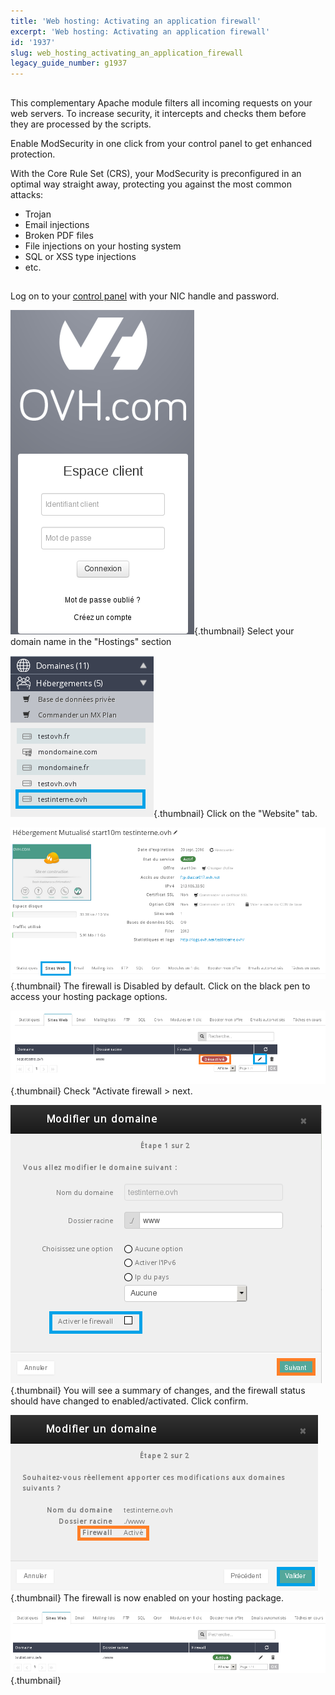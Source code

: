 ```yaml
---
title: 'Web hosting: Activating an application firewall'
excerpt: 'Web hosting: Activating an application firewall'
id: '1937'
slug: web_hosting_activating_an_application_firewall
legacy_guide_number: g1937
---
```



## 
This complementary Apache module filters all incoming requests on your web servers. To increase security, it intercepts and checks them before they are processed by the scripts. 

Enable ModSecurity in one click from your control panel to get enhanced protection.

With the Core Rule Set (CRS), your ModSecurity is preconfigured in an optimal way straight away, protecting you against the most common attacks: 



- Trojan
- Email injections
- Broken PDF files
- File injections on your hosting system
- SQL or XSS type injections
- etc.




## 
Log on to your [control panel](https://www.ovh.com/manager/web) with your NIC handle and password.

![](images/img_3005.jpg){.thumbnail}
Select your domain name in the "Hostings" section

![](images/img_3006.jpg){.thumbnail}
Click on the "Website" tab.

![](images/img_3007.jpg){.thumbnail}
The firewall is Disabled by default. Click on the black pen to access your hosting package options.

![](images/img_3008.jpg){.thumbnail}
Check "Activate firewall > next.

![](images/img_3010.jpg){.thumbnail}
You will see a summary of changes, and the firewall status should have changed to enabled/activated. Click confirm.

![](images/img_3011.jpg){.thumbnail}
The firewall is now enabled on your hosting package.

![](images/img_3012.jpg){.thumbnail}

